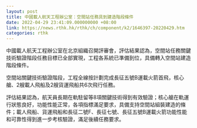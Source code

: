 ```yaml
---
layout: post
title: 中國載人航天工程辦公室：空間站任務具到建造階段條件
date: 2022-04-29 23:41:09.000000000 +08:00
link: https://news.rthk.hk/rthk/ch/component/k2/1646397-20220429.htm
categories: rthk
---
```


中國載人航天工程辦公室在北京組織召開評審會，評估結果認為，空間站任務關鍵技術驗證階段任務目標已全部實現，工程各系統已準備到位，具備轉入空間站建造階段條件。

空間站關鍵技術驗證階段，工程全線按計劃完成長征五號B運載火箭首飛，核心艙、2艘載人飛船及2艘貨運飛船共6次飛行任務。

評估結果認為，航天員長期在軌駐留等8項關鍵技術得到有效驗證；核心艙在軌運行狀態良好，功能性能正常，各項指標滿足要求，具備支持空間站組裝建造的條件；載人飛船、貨運飛船和長征二號F、長征七號、長征五號B運載火箭功能性能和可靠性得到進一步考核驗證，滿足後續任務要求。
